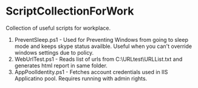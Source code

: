 # ScriptCollectionForWork
Collection of useful scripts for workplace.
1. PreventSleep.ps1 - Used for Preventing Windows from going to sleep mode and keeps skype status availble. Useful when you can't override windows settings due to policy.
2. WebUrlTest.ps1 - Reads list of urls from C:\URLtest\URLList.txt and generates html report in same folder.
3. AppPoolIdentity.ps1 - Fetches account credentials used in IIS Applicatino pool. Requires running with admin rights.

